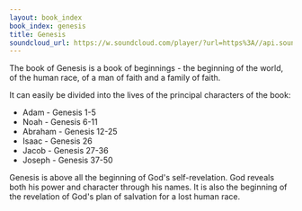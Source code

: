 ```yaml
---
layout: book_index
book_index: genesis
title: Genesis
soundcloud_url: https://w.soundcloud.com/player/?url=https%3A//api.soundcloud.com/playlists/185702612%3Fsecret_token%3Ds-MVc7u
---
```


The book of Genesis is a book of beginnings - the beginning of the world, of the human race, of a man of faith and a family of faith.

It can easily be divided into the lives of the principal characters of the book:

- Adam - Genesis 1-5
- Noah - Genesis 6-11
- Abraham - Genesis 12-25
- Isaac - Genesis 26
- Jacob - Genesis 27-36
- Joseph - Genesis 37-50

Genesis is above all the beginning of God's self-revelation. God reveals both his power and character through his names. It is also the beginning of the revelation of God's plan of salvation for a lost human race.
